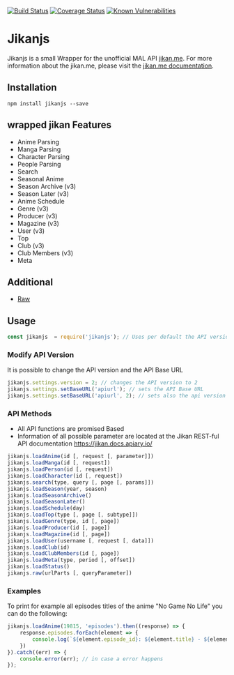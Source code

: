 [![Build Status](https://travis-ci.org/zuritor/jikanjs.svg?branch=master)](https://travis-ci.org/zuritor/jikanjs) [![Coverage Status](https://coveralls.io/repos/github/zuritor/jikanjs/badge.svg?branch=master)](https://coveralls.io/github/zuritor/jikanjs?branch=master) [![Known Vulnerabilities](https://snyk.io/test/github/zuritor/jikanjs/badge.svg?targetFile=package.json)](https://snyk.io/test/github/zuritor/jikanjs?targetFile=package.json)


Jikanjs
=======

Jikanjs is a small Wrapper for the unofficial MAL API [jikan.me](https://github.com/jikan-me/jikan). For more information about the jikan.me, please visit the [jikan.me documentation](https://jikan.moe/docs).

## Installation

`npm install jikanjs --save`

## wrapped jikan Features

* Anime Parsing
* Manga Parsing
* Character Parsing
* People Parsing
* Search
* Seasonal Anime
* Season Archive (v3)
* Season Later (v3)
* Anime Schedule
* Genre (v3)
* Producer (v3)
* Magazine (v3)
* User (v3)
* Top
* Club (v3)
* Club Members (v3)
* Meta

## Additional

* [Raw](https://github.com/zuritor/jikanjs#raw)

## Usage

```javascript
const jikanjs  = require('jikanjs'); // Uses per default the API version 3
```

### Modify API Version
It is possible to change the API version and the API Base URL

```javascript
jikanjs.settings.version = 2; // changes the API version to 2
jikanjs.settings.setBaseURL('apiurl'); // sets the API Base URL
jikanjs.settings.setBaseURL('apiurl', 2); // sets also the api version
```

### API Methods
* All API functions are promised Based
* Information of all possible parameter are located at the Jikan REST-ful API documentation https://jikan.docs.apiary.io/

```javascript
jikanjs.loadAnime(id [, request [, parameter]])
jikanjs.loadManga(id [, request])
jikanjs.loadPerson(id [, request])
jikanjs.loadCharacter(id [, request])
jikanjs.search(type, query [, page [, params]])
jikanjs.loadSeason(year, season)
jikanjs.loadSeasonArchive()
jikanjs.loadSeasonLater()
jikanjs.loadSchedule(day)
jikanjs.loadTop(type [, page [, subtype]])
jikanjs.loadGenre(type, id [, page])
jikanjs.loadProducer(id [, page])
jikanjs.loadMagazine(id [, page])
jikanjs.loadUser(username [, request [, data]])
jikanjs.loadClub(id)
jikanjs.loadClubMembers(id [, page])
jikanjs.loadMeta(type, period [, offset])
jikanjs.loadStatus()
jikanjs.raw(urlParts [, queryParameter])
```
### Examples
To print for example all episodes titles of the anime "No Game No Life" you can do the following:

```javascript
jikanjs.loadAnime(19815, 'episodes').then((response) => {
    response.episodes.forEach(element => {
        console.log(`${element.episode_id}: ${element.title} - ${element.title_romanji} - ${element.title_japanese}`);
    })
}).catch((err) => {
    console.error(err); // in case a error happens
});
```
